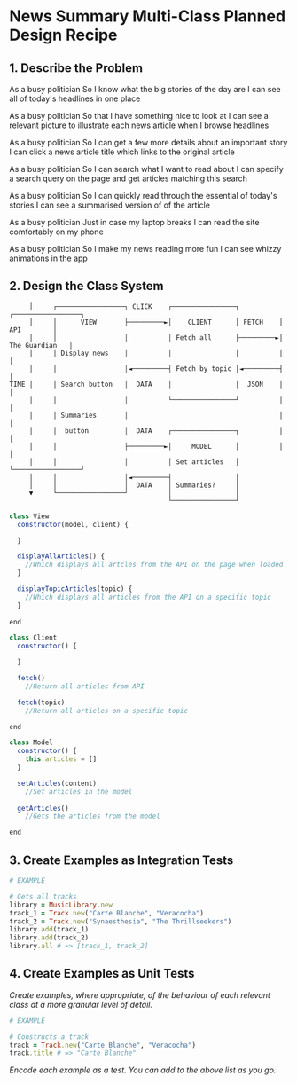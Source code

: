 # News Summary Multi-Class Planned Design Recipe

## 1. Describe the Problem

As a busy politician
So I know what the big stories of the day are
I can see all of today's headlines in one place

As a busy politician
So that I have something nice to look at
I can see a relevant picture to illustrate each news article when I browse headlines

As a busy politician
So I can get a few more details about an important story
I can click a news article title which links to the original article

As a busy politician
So I can search what I want to read about
I can specify a search query on the page and get articles matching this search

As a busy politician
So I can quickly read through the essential of today's stories
I can see a summarised version of of the article 

As a busy politician
Just in case my laptop breaks
I can read the site comfortably on my phone

As a busy politician
So I make my news reading more fun
I can see whizzy animations in the app

## 2. Design the Class System

```
     │     ┌─────────────────┐ CLICK    ┌────────────────┐          ┌─────────────────┐
     │     │      VIEW       ├─────────►│    CLIENT      │ FETCH    │      API        │
     │     │                 │          │ Fetch all      ├─────────►│  The Guardian   │
     │     │ Display news    │          │                │          │                 │
     │     │                 │◄─────────┤ Fetch by topic │◄─────────┤                 │
TIME │     │ Search button   │  DATA    │                │  JSON    │                 │
     │     │                 │          └────────────────┘          │                 │
     │     │ Summaries       │                                      │                 │
     │     │  button         │  DATA    ┌────────────────┐          │                 │
     │     │                 ├─────────►│     MODEL      │          │                 │
     │     │                 │          │ Set articles   │          └─────────────────┘
     │     │                 │◄─────────┤                │
     │     │                 │  DATA    │ Summaries?     │
     ▼     └─────────────────┘          │                │
                                        └────────────────┘
```

```JavaScript
class View
  constructor(model, client) {

  }

  displayAllArticles() {
    //Which displays all artcles from the API on the page when loaded
  }

  displayTopicArticles(topic) {
    //Which displays all articles from the API on a specific topic
  }
  
end

class Client
  constructor() {

  }

  fetch()
    //Return all articles from API

  fetch(topic)
    //Return all articles on a specific topic

end

class Model 
  constructor() {
    this.articles = []
  }

  setArticles(content) 
    //Set articles in the model 
  
  getArticles()
    //Gets the articles from the model 

end
```

## 3. Create Examples as Integration Tests

```ruby
# EXAMPLE

# Gets all tracks
library = MusicLibrary.new
track_1 = Track.new("Carte Blanche", "Veracocha")
track_2 = Track.new("Synaesthesia", "The Thrillseekers")
library.add(track_1)
library.add(track_2)
library.all # => [track_1, track_2]
```

## 4. Create Examples as Unit Tests

_Create examples, where appropriate, of the behaviour of each relevant class at
a more granular level of detail._

```ruby
# EXAMPLE

# Constructs a track
track = Track.new("Carte Blanche", "Veracocha")
track.title # => "Carte Blanche"
```

_Encode each example as a test. You can add to the above list as you go._
